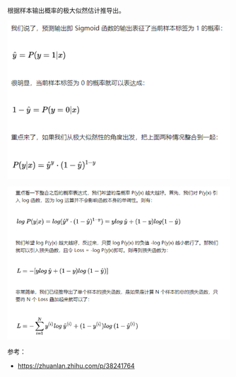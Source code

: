 根据样本输出概率的极大似然估计推导出。

![image-20200708213644701](.assets/交叉熵损失推导/image-20200708213644701.png)

![image-20200708213717250](.assets/交叉熵损失推导/image-20200708213717250.png)

参考：

- https://zhuanlan.zhihu.com/p/38241764


